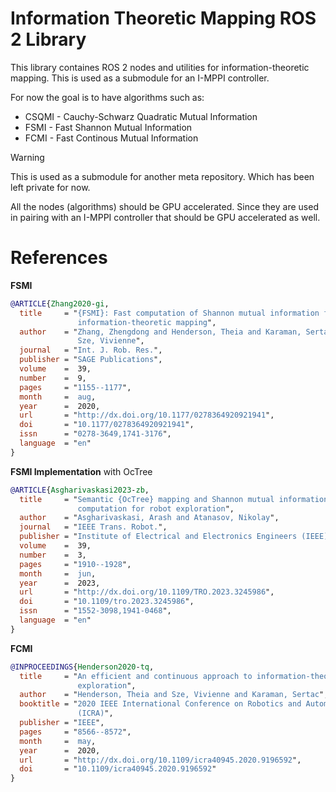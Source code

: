 # Information Theoretic Mapping ROS 2 Library

This library containes ROS 2 nodes and utilities for
information-theoretic mapping. This is used as a submodule for an I-MPPI
controller.

For now the goal is to have algorithms such as:

- CSQMI - Cauchy-Schwarz Quadratic Mutual Information
- FSMI - Fast Shannon Mutual Information
- FCMI - Fast Continous Mutual Information

> [!WARNING]
> This is used as a submodule for another meta repository. Which has been left
> private for now.

All the nodes (algorithms) should be GPU accelerated. Since they are used in pairing with an I-MPPI controller that should be GPU accelerated as well.

# References

**FSMI**

```bibtex
@ARTICLE{Zhang2020-gi,
  title     = "{FSMI}: Fast computation of Shannon mutual information for
               information-theoretic mapping",
  author    = "Zhang, Zhengdong and Henderson, Theia and Karaman, Sertac and
               Sze, Vivienne",
  journal   = "Int. J. Rob. Res.",
  publisher = "SAGE Publications",
  volume    =  39,
  number    =  9,
  pages     = "1155--1177",
  month     =  aug,
  year      =  2020,
  url       = "http://dx.doi.org/10.1177/0278364920921941",
  doi       = "10.1177/0278364920921941",
  issn      = "0278-3649,1741-3176",
  language  = "en"
}
```

**FSMI Implementation** with OcTree

```bibtex
@ARTICLE{Asgharivaskasi2023-zb,
  title     = "Semantic {OcTree} mapping and Shannon mutual information
               computation for robot exploration",
  author    = "Asgharivaskasi, Arash and Atanasov, Nikolay",
  journal   = "IEEE Trans. Robot.",
  publisher = "Institute of Electrical and Electronics Engineers (IEEE)",
  volume    =  39,
  number    =  3,
  pages     = "1910--1928",
  month     =  jun,
  year      =  2023,
  url       = "http://dx.doi.org/10.1109/TRO.2023.3245986",
  doi       = "10.1109/tro.2023.3245986",
  issn      = "1552-3098,1941-0468",
  language  = "en"
}
```

**FCMI**

```bibtex
@INPROCEEDINGS{Henderson2020-tq,
  title     = "An efficient and continuous approach to information-theoretic
               exploration",
  author    = "Henderson, Theia and Sze, Vivienne and Karaman, Sertac",
  booktitle = "2020 IEEE International Conference on Robotics and Automation
               (ICRA)",
  publisher = "IEEE",
  pages     = "8566--8572",
  month     =  may,
  year      =  2020,
  url       = "http://dx.doi.org/10.1109/icra40945.2020.9196592",
  doi       = "10.1109/icra40945.2020.9196592"
}
```
